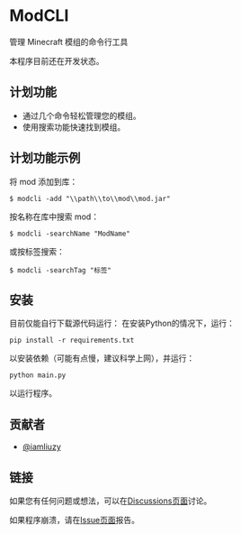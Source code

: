 # ModCLI

管理 Minecraft 模组的命令行工具

本程序目前还在开发状态。



## 计划功能

- 通过几个命令轻松管理您的模组。
- 使用搜索功能快速找到模组。


## 计划功能示例

将 mod 添加到库：
```
$ modcli -add "\\path\\to\\mod\\mod.jar"
```
按名称在库中搜索 mod：
```
$ modcli -searchName "ModName"
```
或按标签搜索：
```
$ modcli -searchTag "标签"
```


## 安装

目前仅能自行下载源代码运行：
在安装Python的情况下，运行：
```
pip install -r requirements.txt
```
以安装依赖（可能有点慢，建议科学上网），并运行：
```
python main.py
```
以运行程序。




## 贡献者

- [@iamliuzy](https://www.github.com/iamliuzy)


## 链接

如果您有任何问题或想法，可以在[Discussions页面](https://github.com/iamliuzy/ModCLI/discussions)讨论。

如果程序崩溃，请在[Issue页面](https://github.com/iamliuzy/ModCLI/issues)报告。
